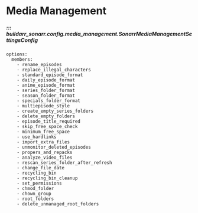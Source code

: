 # Media Management

##### ::: buildarr_sonarr.config.media_management.SonarrMediaManagementSettingsConfig
    options:
      members:
        - rename_episodes
        - replace_illegal_characters
        - standard_episode_format
        - daily_episode_format
        - anime_episode_format
        - series_folder_format
        - season_folder_format
        - specials_folder_format
        - multiepisode_style
        - create_empty_series_folders
        - delete_empty_folders
        - episode_title_required
        - skip_free_space_check
        - minimum_free_space
        - use_hardlinks
        - import_extra_files
        - unmonitor_deleted_episodes
        - propers_and_repacks
        - analyze_video_files
        - rescan_series_folder_after_refresh
        - change_file_date
        - recycling_bin
        - recycling_bin_cleanup
        - set_permissions
        - chmod_folder
        - chown_group
        - root_folders
        - delete_unmanaged_root_folders
